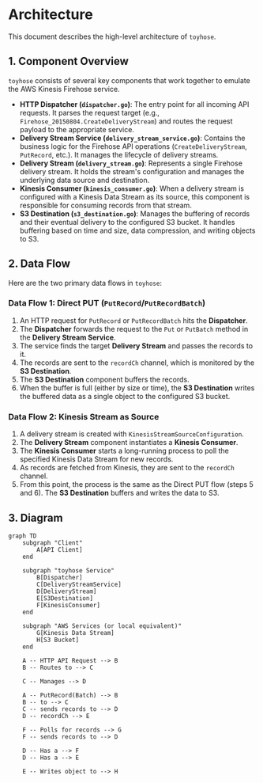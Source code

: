 # Architecture

This document describes the high-level architecture of `toyhose`.

## 1. Component Overview

`toyhose` consists of several key components that work together to emulate the AWS Kinesis Firehose service.

- **HTTP Dispatcher (`dispatcher.go`)**: The entry point for all incoming API requests. It parses the request target (e.g., `Firehose_20150804.CreateDeliveryStream`) and routes the request payload to the appropriate service.
- **Delivery Stream Service (`delivery_stream_service.go`)**: Contains the business logic for the Firehose API operations (`CreateDeliveryStream`, `PutRecord`, etc.). It manages the lifecycle of delivery streams.
- **Delivery Stream (`delivery_stream.go`)**: Represents a single Firehose delivery stream. It holds the stream's configuration and manages the underlying data source and destination.
- **Kinesis Consumer (`kinesis_consumer.go`)**: When a delivery stream is configured with a Kinesis Data Stream as its source, this component is responsible for consuming records from that stream.
- **S3 Destination (`s3_destination.go`)**: Manages the buffering of records and their eventual delivery to the configured S3 bucket. It handles buffering based on time and size, data compression, and writing objects to S3.

## 2. Data Flow

Here are the two primary data flows in `toyhose`:

### Data Flow 1: Direct PUT (`PutRecord`/`PutRecordBatch`)

1.  An HTTP request for `PutRecord` or `PutRecordBatch` hits the **Dispatcher**.
2.  The **Dispatcher** forwards the request to the `Put` or `PutBatch` method in the **Delivery Stream Service**.
3.  The service finds the target **Delivery Stream** and passes the records to it.
4.  The records are sent to the `recordCh` channel, which is monitored by the **S3 Destination**.
5.  The **S3 Destination** component buffers the records.
6.  When the buffer is full (either by size or time), the **S3 Destination** writes the buffered data as a single object to the configured S3 bucket.

### Data Flow 2: Kinesis Stream as Source

1.  A delivery stream is created with `KinesisStreamSourceConfiguration`.
2.  The **Delivery Stream** component instantiates a **Kinesis Consumer**.
3.  The **Kinesis Consumer** starts a long-running process to poll the specified Kinesis Data Stream for new records.
4.  As records are fetched from Kinesis, they are sent to the `recordCh` channel.
5.  From this point, the process is the same as the Direct PUT flow (steps 5 and 6). The **S3 Destination** buffers and writes the data to S3.

## 3. Diagram

```mermaid
graph TD
    subgraph "Client"
        A[API Client]
    end

    subgraph "toyhose Service"
        B[Dispatcher]
        C[DeliveryStreamService]
        D[DeliveryStream]
        E[S3Destination]
        F[KinesisConsumer]
    end

    subgraph "AWS Services (or local equivalent)"
        G[Kinesis Data Stream]
        H[S3 Bucket]
    end

    A -- HTTP API Request --> B
    B -- Routes to --> C

    C -- Manages --> D

    A -- PutRecord(Batch) --> B
    B -- to --> C
    C -- sends records to --> D
    D -- recordCh --> E

    F -- Polls for records --> G
    F -- sends records to --> D

    D -- Has a --> F
    D -- Has a --> E

    E -- Writes object to --> H
